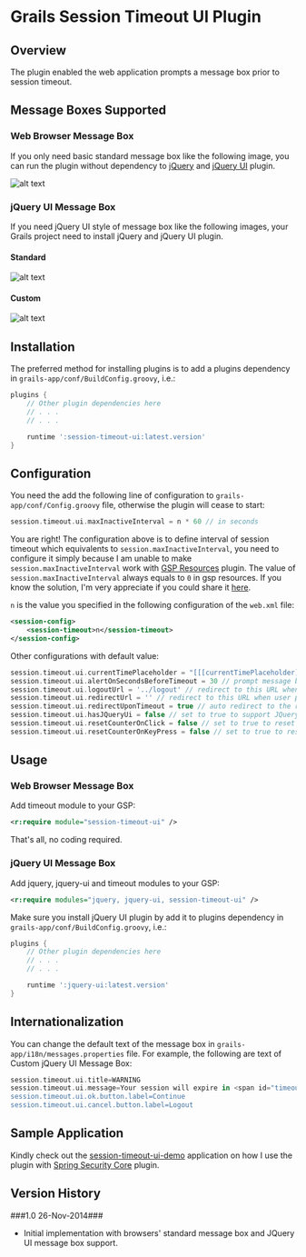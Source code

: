 # Grails Session Timeout UI Plugin

## Overview
The plugin enabled the web application prompts a message box prior to session timeout.

## Message Boxes Supported
### Web Browser Message Box
If you only need basic standard message box like the following image, you can run the plugin without dependency to [jQuery](http://www.grails.org/plugin/jquery) and [jQuery UI](http://www.grails.org/plugin/jquery-ui) plugin.

![alt text](https://raw.github.com/limcheekin/grails-session-timeout-ui/master/docs/images/standard.jpg "Web Browser Message Box")

### jQuery UI Message Box
If you need jQuery UI style of message box like the following images, your Grails project need to install jQuery and jQuery UI plugin.

#### Standard
![alt text](https://raw.github.com/limcheekin/grails-session-timeout-ui/master/docs/images/jqueryUI.jpg "Standard jQuery UI Message Box")

#### Custom
![alt text](https://raw.github.com/limcheekin/grails-session-timeout-ui/master/docs/images/jqueryUI-custom.jpg "Custom jQuery UI Message Box")

## Installation
The preferred method for installing plugins is to add a plugins dependency in `grails-app/conf/BuildConfig.groovy`, i.e.:
```groovy
plugins {
    // Other plugin dependencies here
    // . . .
    // . . .

	runtime ':session-timeout-ui:latest.version' 
}
```

## Configuration
You need the add the following line of configuration to `grails-app/conf/Config.groovy` file, otherwise the plugin will cease to start:
```groovy
session.timeout.ui.maxInactiveInterval = n * 60 // in seconds
```
You are right! The configuration above is to define interval of session timeout which equivalents to `session.maxInactiveInterval`, you need to configure it simply because I am unable to make `session.maxInactiveInterval` work with [GSP Resources](http://grails.org/plugin/gsp-resources) plugin. The value of `session.maxInactiveInterval` always equals to `0` in gsp resources. If you know the solution, I'm very appreciate if you could share it [here](https://github.com/limcheekin/grails-session-timeout-ui/issues). 

`n` is the value you specified in the following configuration of the `web.xml` file:
```xml
<session-config>
	<session-timeout>n</session-timeout>
</session-config>
```

Other configurations with default value:
```groovy
session.timeout.ui.currentTimePlaceholder = "[[[currentTimePlaceholder]]]" // to be replaced by local time of the browser
session.timeout.ui.alertOnSecondsBeforeTimeout = 30 // prompt message box n seconds before session time out
session.timeout.ui.logoutUrl = '../logout' // redirect to this URL when user press Cancel button
session.timeout.ui.redirectUrl = '' // redirect to this URL when user press OK button, when it is empty redirect to current URL
session.timeout.ui.redirectUponTimeout = true // auto redirect to the redirectUrl upon timeout, you should see login screen as session expired
session.timeout.ui.hasJQueryUi = false // set to true to support JQuery UI message box even jquery-ui plugin is not installed
session.timeout.ui.resetCounterOnClick = false // set to true to reset the timeout counter to 0 on mouse click
session.timeout.ui.resetCounterOnKeyPress = false // set to true to reset the timeout counter to 0 on key press
```

## Usage
### Web Browser Message Box
Add timeout module to your GSP:
```xml
<r:require module="session-timeout-ui" />
```
That's all, no coding required.

### jQuery UI Message Box
Add jquery, jquery-ui and timeout modules to your GSP:
```xml
<r:require modules="jquery, jquery-ui, session-timeout-ui" />
```
Make sure you install jQuery UI plugin by add it to plugins dependency in `grails-app/conf/BuildConfig.groovy`, i.e.:
```groovy
plugins {
    // Other plugin dependencies here
    // . . .
    // . . .

	runtime ':jquery-ui:latest.version' 
}
```
## Internationalization
You can change the default text of the message box in `grails-app/i18n/messages.properties` file. For example, the following are text of Custom jQuery UI Message Box:
```groovy
session.timeout.ui.title=WARNING
session.timeout.ui.message=Your session will expire in <span id="timeoutCounter"></span> seconds.
session.timeout.ui.ok.button.label=Continue
session.timeout.ui.cancel.button.label=Logout
```

## Sample Application
Kindly check out the [session-timeout-ui-demo](http://github.com/limcheekin/grails-session-timeout-ui-demo) application on how I use the plugin with [Spring Security Core](http://grails.org/plugin/spring-security-core) plugin.

## Version History
###1.0 26-Nov-2014###
* Initial implementation with browsers' standard message box and JQuery UI message box support.